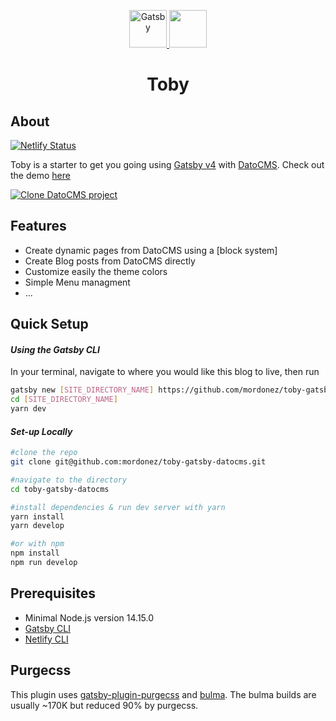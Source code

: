 <p align="center">
  <a href="https://www.gatsbyjs.com">
    <img alt="Gatsby" src="https://www.gatsbyjs.com/Gatsby-Monogram.svg" width="60" />
  </a>
  <a href="https://www.datocms.com/">
    <img src="https://www.datocms.com/images/full_logo.svg" height="60">
  </a>
</p>
<h1 align="center">
  Toby
</h1>

## About

[![Netlify Status](https://api.netlify.com/api/v1/badges/d4373723-f401-428b-bda5-7d561e092c60/deploy-status)](https://app.netlify.com/sites/toby-gatsby-datocms/deploys)

Toby is a starter to get you going using [Gatsby v4](https://www.gatsbyjs.org/) with [DatoCMS](https://datocms.com/). Check out the demo [here](https://toby-gatsby-datocms.netlify.app/)

[![Clone DatoCMS project](https://dashboard.datocms.com/clone/button.svg)](https://dashboard.datocms.com/clone?projectId=61190&name=toby-gatsby-starter)

## Features

- Create dynamic pages from DatoCMS using a [block system]
- Create Blog posts from DatoCMS directly
- Customize easily the theme colors
- Simple Menu managment
- ...

##  Quick Setup


#### *Using the Gatsby CLI*
In your terminal, navigate to where you would like this blog to live, then run
```bash
gatsby new [SITE_DIRECTORY_NAME] https://github.com/mordonez/toby-gatsby-datocms
cd [SITE_DIRECTORY_NAME]
yarn dev
```
#### *Set-up Locally*
```bash
#clone the repo
git clone git@github.com:mordonez/toby-gatsby-datocms.git

#navigate to the directory
cd toby-gatsby-datocms

#install dependencies & run dev server with yarn
yarn install
yarn develop

#or with npm
npm install
npm run develop
```
## Prerequisites

- Minimal Node.js version 14.15.0
- [Gatsby CLI](https://www.gatsbyjs.com/docs/reference/gatsby-cli/)
- [Netlify CLI](https://github.com/netlify/cli)

## Purgecss

This plugin uses [gatsby-plugin-purgecss](https://www.gatsbyjs.org/packages/gatsby-plugin-purgecss/) and [bulma](https://bulma.io/). The bulma builds are usually ~170K but reduced 90% by purgecss.

